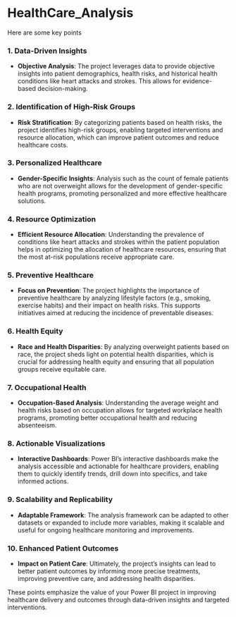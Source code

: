 # HealthCare_Analysis

Here are some key points

### **1. Data-Driven Insights**
   - **Objective Analysis**: The project leverages data to provide objective insights into patient demographics, health risks, and historical health conditions like heart attacks and strokes. This allows for evidence-based decision-making.

### **2. Identification of High-Risk Groups**
   - **Risk Stratification**: By categorizing patients based on health risks, the project identifies high-risk groups, enabling targeted interventions and resource allocation, which can improve patient outcomes and reduce healthcare costs.

### **3. Personalized Healthcare**
   - **Gender-Specific Insights**: Analysis such as the count of female patients who are not overweight allows for the development of gender-specific health programs, promoting personalized and more effective healthcare solutions.

### **4. Resource Optimization**
   - **Efficient Resource Allocation**: Understanding the prevalence of conditions like heart attacks and strokes within the patient population helps in optimizing the allocation of healthcare resources, ensuring that the most at-risk populations receive appropriate care.

### **5. Preventive Healthcare**
   - **Focus on Prevention**: The project highlights the importance of preventive healthcare by analyzing lifestyle factors (e.g., smoking, exercise habits) and their impact on health risks. This supports initiatives aimed at reducing the incidence of preventable diseases.

### **6. Health Equity**
   - **Race and Health Disparities**: By analyzing overweight patients based on race, the project sheds light on potential health disparities, which is crucial for addressing health equity and ensuring that all population groups receive equitable care.

### **7. Occupational Health**
   - **Occupation-Based Analysis**: Understanding the average weight and health risks based on occupation allows for targeted workplace health programs, promoting better occupational health and reducing absenteeism.

### **8. Actionable Visualizations**
   - **Interactive Dashboards**: Power BI’s interactive dashboards make the analysis accessible and actionable for healthcare providers, enabling them to quickly identify trends, drill down into specifics, and take informed actions.

### **9. Scalability and Replicability**
   - **Adaptable Framework**: The analysis framework can be adapted to other datasets or expanded to include more variables, making it scalable and useful for ongoing healthcare monitoring and improvements.

### **10. Enhanced Patient Outcomes**
   - **Impact on Patient Care**: Ultimately, the project’s insights can lead to better patient outcomes by informing more precise treatments, improving preventive care, and addressing health disparities.

These points emphasize the value of your Power BI project in improving healthcare delivery and outcomes through data-driven insights and targeted interventions.
